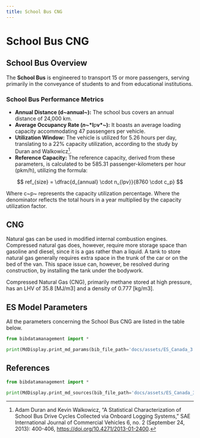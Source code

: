 ```yaml
---
title: School Bus CNG
---
```


# School Bus CNG

## School Bus Overview

The **School Bus** is engineered to transport 15 or more passengers,
serving primarily in the conveyance of students to and from educational
institutions.

### School Bus Performance Metrics

- **Annual Distance (d~annual~):** The school
  bus covers an annual distance of 24,000 km.
- **Average Occupancy Rate (*n*~*l**p**v*~):** It boasts an
  average loading capacity accommodating 47 passengers per vehicle.
- **Utilization Window:** The vehicle is utilized for 5.26 hours per
  day, translating to a 22% capacity utilization, according to the
  study by Duran and Walkowicz[^1].
- **Reference Capacity:** The reference capacity, derived from these
  parameters, is calculated to be 585.31 passenger-kilometers per hour
  (pkm/h), utilizing the formula:

$$
ref_{size} = \dfrac{d_{annual} \cdot n_{lpv}}{8760 \cdot c_p}
$$

Where c~p~ represents the capacity utilization percentage.
Where the denominator reflects the total hours in a year multiplied by
the capacity utilization factor.

[^1]: Adam Duran and Kevin Walkowicz, “A Statistical
Characterization of School Bus Drive Cycles Collected via Onboard
Logging Systems,” SAE International Journal of Commercial Vehicles
6, no. 2 (September 24, 2013): 400-406,
<https://doi.org/10.4271/2013-01-2400>.

## CNG

Natural gas can be used in modified internal combustion engines.
Compressed natural gas does, however, require more storage space than
gasoline and diesel, since it is a gas rather than a liquid. A tank to
store natural gas generally requires extra space in the trunk of the car
or on the bed of the van. This space issue can, however, be resolved
during construction, by installing the tank under the bodywork.

Compressed Natural Gas (CNG), primarily methane stored at high pressure,
has an LHV of 35.8 \[MJ/m3\] and a density of 0.777 \[kg/m3\].

## ES Model Parameters

All the parameters concerning the School Bus CNG are listed in the table
below.

```python exec="on"
from bibdatamanagement import *

print(MdDisplay.print_md_params(bib_file_path='docs/assets/ES_Canada_3.bib', filter_entry='SCHOOLBUS_CNG'))
```

## References

```python exec="on"
from bibdatamanagement import *

print(MdDisplay.print_md_sources(bib_file_path='docs/assets/ES_Canada_3.bib', filter_entry='SCHOOLBUS_CNG'))
```
